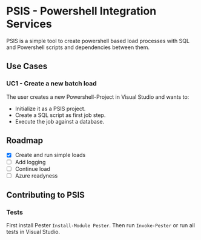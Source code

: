 
# PSIS - Powershell Integration Services

PSIS is a simple tool to create powershell based load processes with SQL and Powershell scripts and dependencies between them.

## Use Cases

### UC1 - Create a new batch load

The user creates a new Powershell-Project in Visual Studio and wants to:
- Initialize it as a PSIS project.
- Create a SQL script as first job step.
- Execute the job against a database.

## Roadmap

- [x] Create and run simple loads
- [ ] Add logging
- [ ] Continue load
- [ ] Azure readyness

## Contributing to PSIS

### Tests

First install Pester `Install-Module Pester`.
Then run `Invoke-Pester` or run all tests in Visual Studio.
